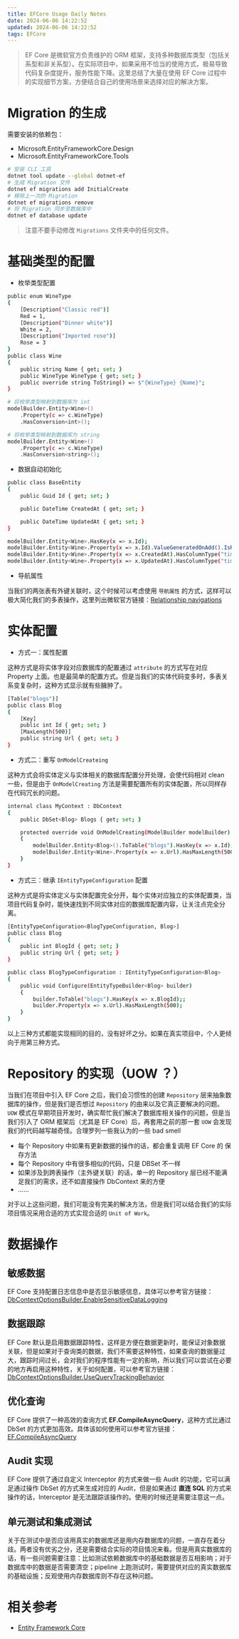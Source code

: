 ```yaml
---
title: EFCore Usage Daily Notes
date: 2024-06-06 14:22:52
updated: 2024-06-06 14:22:52
tags: EFCore
---
```


> EF Core 是微软官方负责维护的 ORM 框架，支持多种数据库类型（包括关系型和非关系型）。在实际项目中，如果采用不恰当的使用方式，极易导致代码复杂度提升，服务性能下降。这里总结了大量在使用 EF Core 过程中的实现细节方案，方便结合自己的使用场景来选择对应的解决方案。

# Migration 的生成

需要安装的依赖包：

- Microsoft.EntityFrameworkCore.Design
- Microsoft.EntityFrameworkCore.Tools

```bash
# 安装 CLI 工具
dotnet tool update --global dotnet-ef
# 生成 Migration 文件
dotnet ef migrations add InitialCreate
# 移除上一次的 Migration
dotnet ef migrations remove
# 将 Migration 同步至数据库中
dotnet ef database update
```

> 注意不要手动修改 `Migrations` 文件夹中的任何文件。

# 基础类型的配置

- 枚举类型配置

```bash
public enum WineType
{
    [Description("Classic red")]
    Red = 1,
    [Description("Dinner white")]
    White = 2,
    [Description("Imported rose")]
    Rose = 3
}
public class Wine
{
    public string Name { get; set; }
    public WineType WineType { get; set; }
    public override string ToString() => $"{WineType} {Name}";
}

# 将枚举类型映射到数据库为 int
modelBuilder.Entity<Wine>()
    .Property(c => c.WineType)
    .HasConversion<int>();

# 将枚举类型映射到数据库为 string
modelBuilder.Entity<Wine>()
    .Property(c => c.WineType)
    .HasConversion<string>();
```

- 数据自动初始化

```bash
public class BaseEntity
{
    public Guid Id { get; set; }

    public DateTime CreatedAt { get; set; }

    public DateTime UpdatedAt { get; set; }
}

modelBuilder.Entity<Wine>.HasKey(x => x.Id);
modelBuilder.Entity<Wine>.Property(x => x.Id).ValueGeneratedOnAdd().IsRequired();
modelBuilder.Entity<Wine>.Property(x => x.CreatedAt).HasColumnType("timestamptz").HasDefaultValueSql("CURRENT_TIMESTAMP").ValueGeneratedOnAdd();
modelBuilder.Entity<Wine>.Property(x => x.UpdatedAt).HasColumnType("timestamptz").HasDefaultValueSql("CURRENT_TIMESTAMP").ValueGeneratedOnUpdate();
```

- 导航属性

当我们的两张表有外键关联时，这个时候可以考虑使用 `导航属性` 的方式，这样可以极大简化我们的多表操作，这里列出微软官方链接：[Relationship navigations](https://learn.microsoft.com/en-us/ef/core/modeling/relationships/navigations)

# 实体配置

- 方式一：属性配置

这种方式是将实体字段对应数据库的配置通过 `attribute` 的方式写在对应 Property 上面。也是最简单的配置方式。但是当我们的实体代码变多时，多表关系变复杂时，这种方式显示就有些臃肿了。

```bash
[Table("blogs")]
public class Blog
{
    [Key]
    public int Id { get; set; }
    [MaxLength(500)]
    public string Url { get; set; }
}
```

- 方式二：重写 `OnModelCreateing`

这种方式会将实体定义与实体相关的数据库配置分开处理，会使代码相对 clean 一些，但是由于 `OnModelCreating` 方法是需要配置所有的实体配置，所以同样存在代码冗长的问题。

```bash
internal class MyContext : DbContext
{
    public DbSet<Blog> Blogs { get; set; }

    protected override void OnModelCreating(ModelBuilder modelBuilder)
    {
        modelBuilder.Entity<Blog>().ToTable("blogs").HasKey(x => x.Id);;
        modelBuilder.Entity<Wine>.Property(x => x.Url).HasMaxLength(500);
    }
}
```

- 方式三：继承 `IEntityTypeConfiguration` 配置

这种方式是将实体定义与实体配置完全分开，每个实体对应独立的实体配置类，当项目代码复杂时，能快速找到不同实体对应的数据库配置内容，让关注点完全分离。

```bash
[EntityTypeConfiguration<BlogTypeConfiguration, Blog>]
public class Blog
{
    public int BlogId { get; set; }
    public string Url { get; set; }
}

public class BlogTypeConfiguration : IEntityTypeConfiguration<Blog>
{
    public void Configure(EntityTypeBuilder<Blog> builder)
    {
        builder.ToTable("blogs").HasKey(x => x.BlogId);;
        builder.Property(x => x.Url).HasMaxLength(500);
    }
}
```

以上三种方式都能实现相同的目的，没有好坏之分。如果在真实项目中，个人更倾向于用第三种方式。

# Repository 的实现（UOW ？）

当我们在项目中引入 EF Core 之后，我们会习惯性的创建 `Repository` 层来抽象数据库的操作，但是我们是否想过 `Repository` 的由来以及它真正要解决的问题。`UOW` 模式在早期项目开发时，确实帮忙我们解决了数据库相关操作的问题，但是当我们引入了 ORM 框架后（尤其是 EF Core）后，再套用之前的那一套 `UOW` 会发现我们的代码越写越奇怪。合理罗列一些我认为的一些 bad smell

- 每个 Repository 中如果有更新数据的操作的话，都会重复调用 EF Core 的 保存方法
- 每个 Repository 中有很多相似的代码，只是 DBSet 不一样
- 如果涉及到跨表操作（主外键关联）的话，单一的 Repository 层已经不能满足我们的需求，还不如直接操作 DbContext 来的方便
- ......

对于以上这些问题，我们可能没有完美的解决方法，但是我们可以结合我们的实际项目情况采用合适的方式实现合适的 `Unit of Work`。

# 数据操作

## 敏感数据

EF Core 支持配置日志信息中是否显示敏感信息，具体可以参考官方链接：[DbContextOptionsBuilder.EnableSensitiveDataLogging](https://learn.microsoft.com/en-us/dotnet/api/microsoft.entityframeworkcore.dbcontextoptionsbuilder.enablesensitivedatalogging?view=efcore-8.0)

## 数据跟踪

EF Core 默认是启用数据跟踪特性，这样是方便在数据更新时，能保证对象数据关联，但是如果对于查询类的数据，我们不需要这种特性，如果查询的数据量过大，跟踪时间过长，会对我们的程序性能有一定的影响，所以我们可以尝试在必要的地方再启用这种特性，关于如何配置，可以参考官方链接：[DbContextOptionsBuilder.UseQueryTrackingBehavior](https://learn.microsoft.com/en-us/dotnet/api/microsoft.entityframeworkcore.dbcontextoptionsbuilder.usequerytrackingbehavior?view=efcore-8.0)

## 优化查询

EF Core 提供了一种高效的查询方式 **EF.CompileAsyncQuery**，这种方式比通过 DbSet 的方式更加高效。具体该如何使用可以参考官方链接：[EF.CompileAsyncQuery](https://learn.microsoft.com/en-us/dotnet/api/microsoft.entityframeworkcore.ef.compileasyncquery?view=efcore-8.0)

## Audit 实现

EF Core 提供了通过自定义 Interceptor 的方式来做一些 Audit 的功能，它可以满足通过操作 DbSet 的方式来生成对应的 Audit，但是如果通过 **直连 SQL** 的方式来操作的话，Interceptor 是无法跟踪该操作的。使用的时候还是需要注意这一点。

## 单元测试和集成测试

关于在测试中是否应该用真实的数据库还是用内存数据库的问题，一直存在着分歧。两者没有优劣之分，还是需要结合实际的项目情况来看。但是用真实数据库的话，有一些问题需要注意：比如测试依赖数据库中的基础数据是否互相影响；对于数据库中的数据是否需要清空；pipeline 上跑测试时，需要提供对应的真实数据库的基础设施；反观使用内存数据库则不存在这种问题。

# 相关参考

- [Entity Framework Core](https://learn.microsoft.com/en-us/ef/core/)
